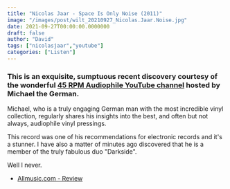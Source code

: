 ```yaml
---
title: "Nicolas Jaar - Space Is Only Noise (2011)"
image: "/images/post/wilt_20210927_Nicolas.Jaar.Noise.jpg"
date: 2021-09-27T00:00:00.0000000
draft: false
author: "David"
tags: ["nicolasjaar","youtube"]
categories: ["Listen"]
---
```

### This is an exquisite, sumptuous recent discovery courtesy of the wonderful [45 RPM Audiophile YouTube channel](https://www.youtube.com/channel/UCc1G80Jjz1vkJKVqUy2zmoQ/featured) hosted by Michael the German.

 Michael, who is a truly engaging German man with the most incredible vinyl collection, regularly shares his insights into the best, and often but not always, audiophile vinyl pressings.

 This record was one of his recommendations for electronic records and it's a stunner. I have also a matter of minutes ago discovered that he is a member of the truly fabulous duo "Darkside".

 Well I never.

-  [Allmusic.com - Review](https://www.allmusic.com/album/space-is-only-noise-mw0002094997)